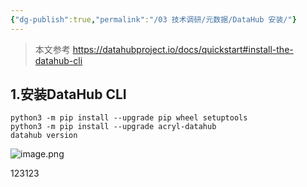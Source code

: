 ```yaml
---
{"dg-publish":true,"permalink":"/03 技术调研/元数据/DataHub 安装/"}
---
```


> 本文参考 https://datahubproject.io/docs/quickstart#install-the-datahub-cli
## 1.安装DataHub CLI
```
python3 -m pip install --upgrade pip wheel setuptools  
python3 -m pip install --upgrade acryl-datahub  
datahub version
```
![image.png](https://s2.loli.net/2024/01/08/WeA2ISmM4xjJw7G.png)


123123
